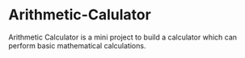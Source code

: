 # Arithmetic-Calulator
Arithmetic Calculator is a mini project to build a calculator which can perform basic mathematical calculations. 
